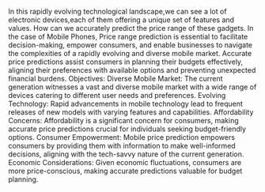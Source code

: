In this rapidly evolving technological landscape,we can see a lot of electronic devices,each of them offering a unique set of features and values. How can we accurately predict the price range of these gadgets. In the case of Mobile Phones, Price range prediction is essential to facilitate decision-making, empower consumers, and enable businesses to navigate the complexities of a rapidly evolving and diverse mobile market. Accurate price predictions assist consumers in planning their budgets effectively, aligning their preferences with available options and preventing unexpected financial burdens.
Objectives:
Diverse Mobile Market: The current generation witnesses a vast and diverse mobile market with a wide range of devices catering to different user needs and preferences.
Evolving Technology: Rapid advancements in mobile technology lead to frequent releases of new models with varying features and capabilities.
Affordability Concerns: Affordability is a significant concern for consumers, making accurate price predictions crucial for individuals seeking budget-friendly options.
Consumer Empowerment: Mobile price prediction empowers consumers by providing them with information to make well-informed decisions, aligning with the tech-savvy nature of the current generation.
Economic Considerations: Given economic fluctuations, consumers are more price-conscious, making accurate predictions valuable for budget planning.
